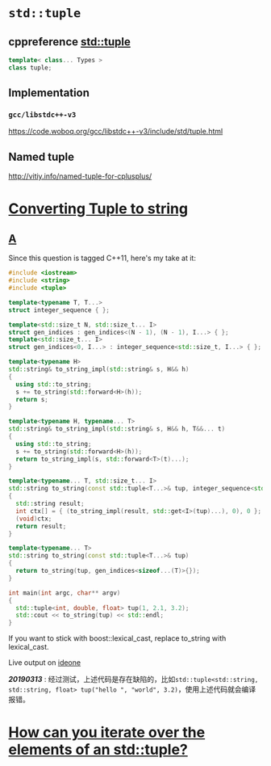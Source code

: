 # `std::tuple`



## cppreference [std::tuple](https://en.cppreference.com/w/cpp/utility/tuple)

```C++
template< class... Types >
class tuple;
```



## Implementation

### `gcc/libstdc++-v3`

https://code.woboq.org/gcc/libstdc++-v3/include/std/tuple.html



## Named tuple

http://vitiy.info/named-tuple-for-cplusplus/







# [Converting Tuple to string](https://stackoverflow.com/questions/23436406/converting-tuple-to-string)



## [A](https://stackoverflow.com/a/23436849)

Since this question is tagged C++11, here's my take at it:

```cpp
#include <iostream>
#include <string>
#include <tuple>

template<typename T, T...>
struct integer_sequence { };

template<std::size_t N, std::size_t... I>
struct gen_indices : gen_indices<(N - 1), (N - 1), I...> { };
template<std::size_t... I>
struct gen_indices<0, I...> : integer_sequence<std::size_t, I...> { };

template<typename H>
std::string& to_string_impl(std::string& s, H&& h)
{
  using std::to_string;
  s += to_string(std::forward<H>(h));
  return s;
}

template<typename H, typename... T>
std::string& to_string_impl(std::string& s, H&& h, T&&... t)
{
  using std::to_string;
  s += to_string(std::forward<H>(h));
  return to_string_impl(s, std::forward<T>(t)...);
}

template<typename... T, std::size_t... I>
std::string to_string(const std::tuple<T...>& tup, integer_sequence<std::size_t, I...>)
{
  std::string result;
  int ctx[] = { (to_string_impl(result, std::get<I>(tup)...), 0), 0 };
  (void)ctx;
  return result;
}

template<typename... T>
std::string to_string(const std::tuple<T...>& tup)
{
  return to_string(tup, gen_indices<sizeof...(T)>{});
}

int main(int argc, char** argv)
{
  std::tuple<int, double, float> tup(1, 2.1, 3.2);
  std::cout << to_string(tup) << std::endl;
}
```

If you want to stick with boost::lexical_cast, replace to_string with lexical_cast.

Live output on [ideone](http://ideone.com/ffws3P)

***20190313*** : 经过测试，上述代码是存在缺陷的，比如`std::tuple<std::string, std::string, float> tup("hello ", "world", 3.2)`，使用上述代码就会编译报错。

# [How can you iterate over the elements of an std::tuple?](https://stackoverflow.com/questions/1198260/how-can-you-iterate-over-the-elements-of-an-stdtuple)
